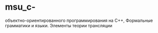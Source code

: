 # msu_c-
объектно-ориентированного программирования на С++, Формальные грамматики и языки. Элементы  теории трансляции
